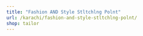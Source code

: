 ```yaml
---
title: "Fashion AND Style Stltchlng Polnt"
url: /karachi/fashion-and-style-stltchlng-polnt/
shop: tailor
---
```

